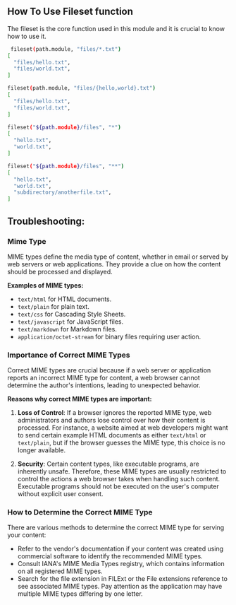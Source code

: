 ## How To Use Fileset function

The fileset is the core function used in this module and it is crucial to know how to use it.

```sh
 fileset(path.module, "files/*.txt")
[
  "files/hello.txt",
  "files/world.txt",
]

fileset(path.module, "files/{hello,world}.txt")
[
  "files/hello.txt",
  "files/world.txt",
]

fileset("${path.module}/files", "*")
[
  "hello.txt",
  "world.txt",
]

fileset("${path.module}/files", "**")
[
  "hello.txt",
  "world.txt",
  "subdirectory/anotherfile.txt",
]
```


## Troubleshooting:

### Mime Type

MIME types define the media type of content, whether in email or served by web servers or web applications. They provide a clue on how the content should be processed and displayed.

**Examples of MIME types:**

- `text/html` for HTML documents.
- `text/plain` for plain text.
- `text/css` for Cascading Style Sheets.
- `text/javascript` for JavaScript files.
- `text/markdown` for Markdown files.
- `application/octet-stream` for binary files requiring user action.

### Importance of Correct MIME Types

Correct MIME types are crucial because if a web server or application reports an incorrect MIME type for content, a web browser cannot determine the author's intentions, leading to unexpected behavior.

**Reasons why correct MIME types are important:**

1. **Loss of Control**: If a browser ignores the reported MIME type, web administrators and authors lose control over how their content is processed. For instance, a website aimed at web developers might want to send certain example HTML documents as either `text/html` or `text/plain`, but if the browser guesses the MIME type, this choice is no longer available.

2. **Security**: Certain content types, like executable programs, are inherently unsafe. Therefore, these MIME types are usually restricted to control the actions a web browser takes when handling such content. Executable programs should not be executed on the user's computer without explicit user consent.

### How to Determine the Correct MIME Type

There are various methods to determine the correct MIME type for serving your content:

- Refer to the vendor's documentation if your content was created using commercial software to identify the recommended MIME types.
- Consult IANA's MIME Media Types registry, which contains information on all registered MIME types.
- Search for the file extension in FILExt or the File extensions reference to see associated MIME types. Pay attention as the application may have multiple MIME types differing by one letter.